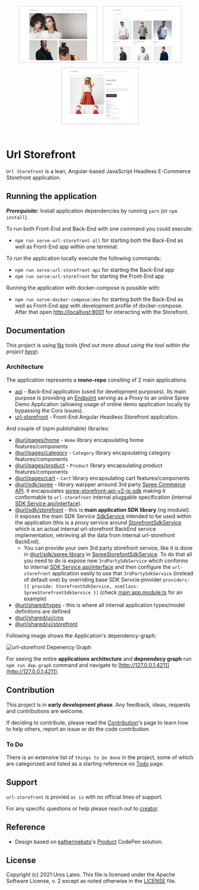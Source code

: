 <br/>
<div style="text-align:center;">
  <img src="./docs/images/url-storefront-home-page.png" style="max-width:200px;height: 140px;border: 1px solid #caca; padding: 5px; margin: 5px;"/>
  <img src="./docs/images/url-storefront-category-page.png" style="max-width:200px;height: 140px;border: 1px solid #caca; padding: 5px; margin: 5px;"/>
  <img src="./docs/images/url-storefront-product-page.png" style="max-width:200px;height: 140px;border: 1px solid #caca; padding: 5px; margin: 5px;"/>
</div>
<br/>

# Url Storefront

```Url Storefront``` is a lean, Angular-based JavaScript Headless E-Commerce Storefront application.

## Running the application

***Prerequisite:*** Install application dependencies by running ```yarn``` (or ```npm install```).

To run both Front-End and Back-End with one command you could execute:

- ```npm run serve-url-storefront-all``` for starting both the Back-End as well as Front-End app within one terminal.

To run the application locally execute the following commands:

- ```npm run serve:url-storefront-api``` for starting the Back-End app
- ```npm run serve:url-storefront``` for starting the Front-End app

Running the application with docker-compose is possible with:

- ```npm run serve:docker-compose:dev``` for starting both the Back-End as well as Front-End app with development profile of docker-compose. After that open [http://localhost:8001](http://localhost:8001) for interacting with the Storefront.

## Documentation

This project is using [Nx](https://nx.dev) tools (*find out more about using the tool within the project [here](./docs/Nx.md)*).

### Architecture

The application represents a **mono-repo** consiting of 2 main applications:

- [api](./apps/api/src/main.ts) - Back-End application (used for development purposes). Its main purpose is providing an [Endpoint](./apps/api/src/app/app.controller.ts) serving as a Proxy to an online Spree Demo Application (allowing usage of online demo application locally by bypassing the Cors issues).
- [url-storefront](./apps/url-storefront/src/main.ts) - Front-End Angular Headless Storefront application.

And couple of (npm publishable) libraries:

- [@url/pages/home](./libs/pages/home/src/index.ts) - ```Home``` library encapsulating home features/components
- [@url/pages/category](./libs/pages/category/src/index.ts) - ```Category``` library encapsulating category features/components
- [@url/pages/product](./libs/pages/product/src/index.ts) - ```Product``` library encapsulating product features/components
- [@url/pages/cart](./libs/pages/cart/src/index.ts) - ```Cart``` library encapsulating cart features/components
- [@url/sdk/spree](./libs/sdk/spree/src/index.ts) - library warpper arround 3rd party [Spree Commerce API](https://api.spreecommerce.org/). It encapsulates [spree-storefront-api-v2-js-sdk](https://github.com/spree/spree-storefront-api-v2-js-sdk) making it conformable to ```url-storefront``` internal pluggable specification (internal [SDK Service api/interface](libs/sdk/storefront/src/lib/services/abstract-storefront-sdk.service.ts)).
- [@url/sdk/storefront](./libs/sdk/storefront/src/index.ts) - this is **main application SDK library** (ng modulel). It exposes the main SDK Service [SdkService](./lib/sdk/../../libs/sdk/storefront/src/lib/services/sdk.service.ts) intended to be used within the application (this is a proxy service around [StorefrontSdkService](./lib/sdk/../../libs/sdk/storefront/src/lib/servicee/../services/storefront-sdk.service.ts) which is an actual internal url-storefront BackEnd service implementation, retrieving all the data from internal url-storefront BackEnd).
  - You can provide your own 3rd party storefront service, like it is done in [@url/sdk/spree library](./libs/sdk/spree/src/index.ts) in [SpreeStorefontSdkService](libs/sdk/spree/src/lib/services/spree-storefront-sdk.service.ts). To do that all you need to do is expose new ```3rdPartySdkService``` whcih conforms to internal [SDK Service api/interface](libs/sdk/storefront/src/lib/services/abstract-storefront-sdk.service.ts) and then configure the ```url-storefront``` application easily to use that ```3rdPartySdkService``` (instead of default one) by overriding base SDK Servcie provider ```providers: [{ provide: StorefrontSdkService, useClass: SpreeStorefrontSdkService }]``` (check [main app.module.ts](./apps/url-storefront/src/app/app.module.ts) for an example)
- [@url/shared/types](./libs/shared/types/src/index.ts) - this is where all internal application types/model definitions are defined
- [@url/shared/ui/cms](./libs/shared/ui/cms/src/index.ts)
- [@url/shared/ui/storefront](./libs/shared/ui/storefront/src/index.ts)

Following image shows the Application's dependency-graph:

![url-storefront Depenency Graph](./docs/images/url-storefront-dependency-graph.png "url-storefront Dependency Graph")

For seeing the entire **applications architecture** and **depnendecy graph** run ```npm run dep-graph``` command and navigate to [http://127.0.0.1:4211](http://127.0.0.1:4211).

## Contribution

This project is in **early development phase**. Any feedback, ideas, requests and contributions are welcome.

If deciding to contribute, please read the [Contribution](./docs/Contribution.md)'s page to learn how to help others, report an issue or do the code contribution.

### To Do

There is an extensive list of ```things to be done``` in the project, some of which are categorized and listed as a starting reference on [Todo](./docs/Todo.md) page.

## Support

```url-storefront``` is provied ```as is``` with no official lines of support.

For any specific questions or help please reach out to [creator](mailto:uroslates@gmail.com).

## Reference

- Design based on [katherinekato](https://www.katherinekato.com/)'s [Product](https://codepen.io/kathykato/pen/gdvjax) CodePen solution.

## License

Copyright (c) 2021 Uros Lates.  This file is licensed under the Apache Software License, v. 2 except as noted otherwise in the [LICENSE](./docs/LICENSE.md) file.
